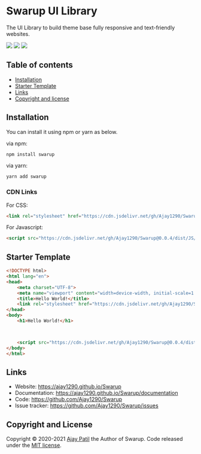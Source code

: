 # Swarup UI Library

The UI Library to build theme base fully responsive and text-friendly websites.

[![](https://img.shields.io/npm/v/swarup)](https://www.npmjs.com/package/swarup)
[![](https://data.jsdelivr.com/v1/package/gh/Ajay1290/swarup/badge)](https://www.jsdelivr.com/package/gh/Ajay1290/swarup)
[![](https://img.shields.io/github/license/Ajay1290/Swarup)](LICENCE)

## Table of contents
- [Installation](#installation)
- [Starter Template](#starter-template)
- [Links](#links)
- [Copyright and license](#copyright-and-license)

## Installation
You can install it using npm or yarn as below.

via npm:
```bash
npm install swarup
```
via yarn:
```bash
yarn add swarup
```

### CDN Links
For CSS:
```html
<link rel="stylesheet" href="https://cdn.jsdelivr.net/gh/Ajay1290/Swarup@0.0.4/dist/CSS/swarup.min.css">
```

For Javascript:
```html
<script src="https://cdn.jsdelivr.net/gh/Ajay1290/Swarup@0.0.4/dist/JS/swarup.min.js"></script>
```

## Starter Template

```html
<!DOCTYPE html>
<html lang="en">
<head>
    <meta charset="UTF-8">
    <meta name="viewport" content="width=device-width, initial-scale=1.0">
    <title>Hello World!</title>
    <link rel="stylesheet" href="https://cdn.jsdelivr.net/gh/Ajay1290/Swarup@0.0.4/dist/CSS/swarup.min.css">
</head>
<body>
    <h1>Hello World!</h1>


    
    <script src="https://cdn.jsdelivr.net/gh/Ajay1290/Swarup@0.0.4/dist/JS/swarup.min.js"></script>
</body>
</html>
```

## Links
* Website: https://ajay1290.github.io/Swarup
* Documentation: https://ajay1290.github.io/Swarup/documentation
* Code: https://github.com/Ajay1290/Swarup
* Issue tracker: https://github.com/Ajay1290/Swarup/issues

## Copyright and License
Copyright &copy; 2020-2021 [Ajay Patil](https://github.com/Ajay1290) the Author of Swarup. Code released under the [MIT license](LICENSE).